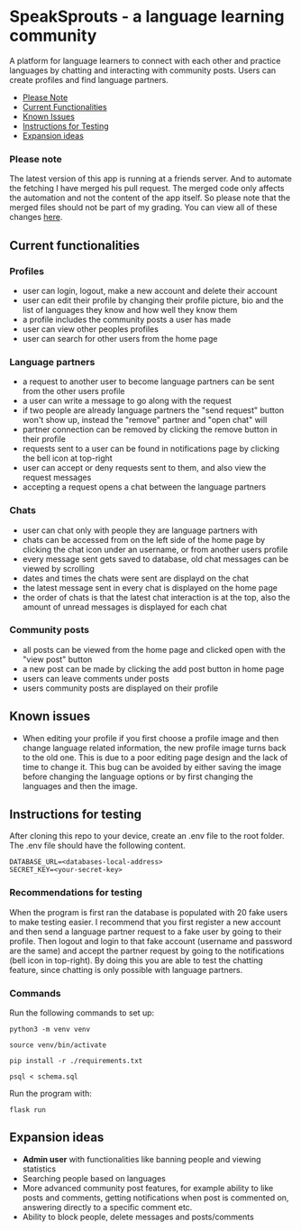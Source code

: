 # SpeakSprouts - a language learning community

A platform for language learners to connect with each other and practice languages by chatting and interacting with community posts. Users can create profiles and find language partners.

- [Please Note](#please-note)
- [Current Functionalities](#current-functionalities)
- [Known Issues](#known-issues)
- [Instructions for Testing](#instructions-for-testing)
- [Expansion ideas](#expansion-ideas)

### Please note
The latest version of this app is running at a friends 
server. And to automate the fetching I have merged his pull request. The merged 
code only affects the automation and not the content of the app itself. 
So please note that the merged files should not be part of my grading.
You can view all of these changes [here](https://github.com/Savones/SpeakSprouts/pull/1).

## Current functionalities

### Profiles

- user can login, logout, make a new account and delete their account
- user can edit their profile by changing their profile picture, bio and the list of languages they know and how well they know them
- a profile includes the community posts a user has made
- user can view other peoples profiles
- user can search for other users from the home page

### Language partners

- a request to another user to become language partners can be sent from the other users profile
- a user can write a message to go along with the request
- if two people are already language partners the "send request" button won't show up, instead the "remove" partner and "open chat" will
- partner connection can be removed by clicking the remove button in their profile
- requests sent to a user can be found in notifications page by clicking the bell icon at top-right
- user can accept or deny requests sent to them, and also view the request messages
- accepting a request opens a chat between the language partners

### Chats

- user can chat only with people they are language partners with
- chats can be accessed from on the left side of the home page by clicking the chat icon under an username, or from another users profile
- every message sent gets saved to database, old chat messages can be viewed by scrolling
- dates and times the chats were sent are displayd on the chat
- the latest message sent in every chat is displayed on the home page
- the order of chats is that the latest chat interaction is at the top, also the amount of unread messages is displayed for each chat

### Community posts

- all posts can be viewed from the home page and clicked open with the "view post" button
- a new post can be made by clicking the add post button in home page
- users can leave comments under posts
- users community posts are displayed on their profile

## Known issues

- When editing your profile if you first choose a profile image and then change language related information, the new profile image turns back to the old one. This is due to a poor editing page design and the lack of time to change it. This bug can be avoided by either saving the image before changing the language options or by first changing the languages and then the image.

## Instructions for testing

After cloning this repo to your device, create an .env file to the root folder.
The .env file should have the following content.
```
DATABASE_URL=<databases-local-address>
SECRET_KEY=<your-secret-key>
```

### Recommendations for testing

When the program is first ran the database is populated with 20 fake users to make testing easier.
I recommend that you first register a new account and then send a language partner
request to a fake user by going to their profile. Then logout and login to that fake account (username and password are the same)
 and accept the partner request by going to the notifications (bell icon in top-right).
By doing this you are able to test the chatting feature, since chatting is only possible with language partners.

### Commands

Run the following commands to set up:
```
python3 -m venv venv
```
```
source venv/bin/activate
```
```
pip install -r ./requirements.txt
```
```
psql < schema.sql
```
Run the program with:
```
flask run
```
## Expansion ideas

- **Admin user** with functionalities like banning people and viewing statistics
- Searching people based on languages
- More advanced community post features, for example ability to like posts and comments, getting notifications when post is commented on, answering directly to a specific comment etc.
- Ability to block people, delete messages and posts/comments
